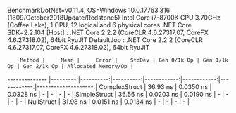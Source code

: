 
BenchmarkDotNet=v0.11.4, OS=Windows 10.0.17763.316 (1809/October2018Update/Redstone5)
Intel Core i7-8700K CPU 3.70GHz (Coffee Lake), 1 CPU, 12 logical and 6 physical cores
.NET Core SDK=2.2.104
  [Host]     : .NET Core 2.2.2 (CoreCLR 4.6.27317.07, CoreFX 4.6.27318.02), 64bit RyuJIT
  DefaultJob : .NET Core 2.2.2 (CoreCLR 4.6.27317.07, CoreFX 4.6.27318.02), 64bit RyuJIT


        Method |     Mean |     Error |    StdDev | Gen 0/1k Op | Gen 1/1k Op | Gen 2/1k Op | Allocated Memory/Op |
-------------- |---------:|----------:|----------:|------------:|------------:|------------:|--------------------:|
 ComplexStruct | 36.93 ns | 0.0350 ns | 0.0328 ns |           - |           - |           - |                   - |
  SimpleStruct | 36.56 ns | 0.0203 ns | 0.0190 ns |           - |           - |           - |                   - |
    NullStruct | 31.98 ns | 0.0151 ns | 0.0134 ns |           - |           - |           - |                   - |
